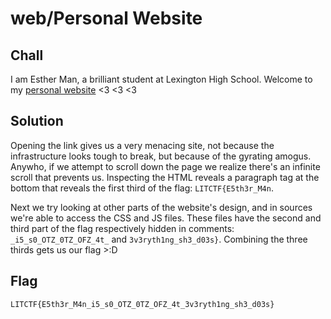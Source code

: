 # web/Personal Website

## Chall
I am Esther Man, a brilliant student at Lexington High School. Welcome to my [personal website](http://litctf.live:31777/) <3 <3 <3

## Solution
Opening the link gives us a very menacing site, not because the infrastructure looks tough to break, but because of the gyrating amogus. Anywho, if we attempt to scroll down the page we realize there's an infinite scroll that prevents us. Inspecting the HTML reveals a paragraph tag at the bottom that reveals the first third of the flag: `LITCTF{E5th3r_M4n`.

Next we try looking at other parts of the website's design, and in sources we're able to access the CSS and JS files. These files have the second and third part of the flag respectively hidden in comments: `_i5_s0_OTZ_0TZ_OFZ_4t_` and `3v3ryth1ng_sh3_d03s}`. Combining the three thirds gets us our flag >:D

## Flag
`LITCTF{E5th3r_M4n_i5_s0_OTZ_0TZ_OFZ_4t_3v3ryth1ng_sh3_d03s}`